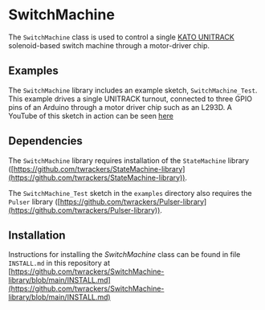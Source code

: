 # SwitchMachine #
The `SwitchMachine` class is used to control a single [KATO UNITRACK](https://www.unitrack-kato.com/ "KATO UNITRACK") solenoid-based switch machine through a motor-driver chip.

## Examples ##

The `SwitchMachine` library includes an example sketch, `SwitchMachine_Test`.  This example drives a single UNITRACK turnout, connected to three GPIO pins of an Arduino through a motor driver chip such as an L293D.  A YouTube of this sketch in action can be seen [here](https://www.youtube.com/watch?v=hdqmNSTQotc)

## Dependencies ##

The `SwitchMachine` library requires installation of the `StateMachine` library ([https://github.com/twrackers/StateMachine-library](https://github.com/twrackers/StateMachine-library)).

The `SwitchMachine_Test` sketch in the `examples` directory also requires the `Pulser` library ([https://github.com/twrackers/Pulser-library](https://github.com/twrackers/Pulser-library)).

## Installation ##

Instructions for installing the *SwitchMachine* class can be found in file `INSTALL.md` in this repository at [https://github.com/twrackers/SwitchMachine-library/blob/main/INSTALL.md](https://github.com/twrackers/SwitchMachine-library/blob/main/INSTALL.md)
